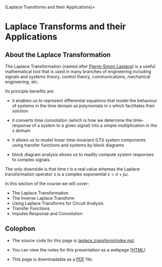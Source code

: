 (Laplace Transforms and their Applications)=
# Laplace Transforms and their Applications

## About the Laplace Transformation

The Laplace Transformation (named after [Pierre-Simon Laplace](https://en.wikipedia.org/wiki/Pierre-Simon_Laplace)) is a useful mathematical tool that is used in many branches of engineering including signals and systems theory, control theory, communications, mechanical engineering, etc. 

Its principle benefits are: 

* it enables us to represent differential equations that model the behaviour of systems in the time domain as polynomials in $s$ which facilitates their solution

* it converts time convolution (which is how we determine the time-response of a system to a given signal) into a simple multiplication in the $s$ domain

* it allows us to model linear time-invariant (LTI) system components using transfer functions and systems by block diagrams

* block diagram analysis allows us to readily compute system responses to complex signals.

The only downside is that time $t$ is a real value whereas the Laplace transformation operator $s$ is a complex exponential $s = \sigma + j\omega$.

In this section of the course we will cover:

* The Laplace Transformation
* The Inverse Laplace Transform
* Using Laplace Transforms for Circuit Analysis
* Transfer Functions
* Impulse Response and Convolution

## Colophon

* The source code for this page is [laplace_transform/index.md](https://github.com/cpjobling/eg-247-textbook/blob/master/laplace_transform/index.md).

* You can view the notes for this presentation as a webpage ([HTML](https://cpjobling.github.io/eg-247-textbook/laplace_transform/index.html)). 

* This page is downloadable as a [PDF](https://cpjobling.github.io/eg-247-textbook/laplace_transform/laplace_transform.pdf) file. 


```python

```
